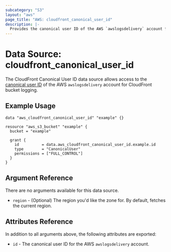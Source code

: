 ```yaml
---
subcategory: "S3"
layout: "aws"
page_title: "AWS: cloudfront_canonical_user_id"
description: |-
  Provides the canonical user ID of the AWS `awslogsdelivery` account for CloudFront bucket logging.
---
```


# Data Source: cloudfront_canonical_user_id

The CloudFront Canonical User ID data source allows access to the [canonical user ID](http://docs.aws.amazon.com/general/latest/gr/acct-identifiers.html)
of the AWS `awslogsdelivery` account for CloudFront bucket logging.

## Example Usage

```hcl
data "aws_cloudfront_canonical_user_id" "example" {}

resource "aws_s3_bucket" "example" {
  bucket = "example"

  grant {
    id          = data.aws_cloudfront_canonical_user_id.example.id
    type        = "CanonicalUser"
    permissions = ["FULL_CONTROL"]
  }
}
```

## Argument Reference

There are no arguments available for this data source.

* `region` - (Optional) The region you'd like the zone for. By default, fetches the current region.

## Attributes Reference

In addition to all arguments above, the following attributes are exported:

* `id` - The canonical user ID for the AWS `awslogsdelivery` account.
